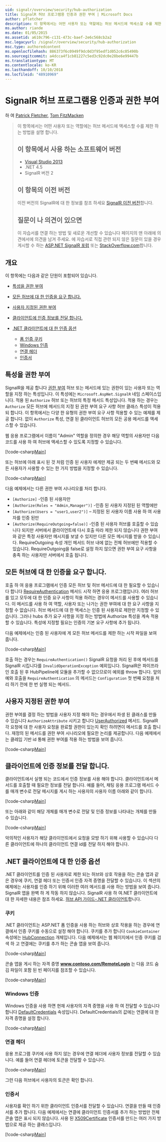```yaml
---
uid: signalr/overview/security/hub-authorization
title: SignalR 허브 프로그램용 인증과 권한 부여 | Microsoft Docs
author: pfletcher
description: 이 항목에서는 어떤 사용자 또는 역할에는 허브 메서드에 액세스할 수를 제한 하는 방법을 설명 합니다. 이 항목에서는 Visual Studio 2013.NET 4.5 SignalR ve에 사용 되는 소프트웨어 버전 중...
ms.author: riande
ms.date: 01/05/2015
ms.assetid: a610c796-c131-473c-baef-2e6c568cb2a2
msc.legacyurl: /signalr/overview/security/hub-authorization
msc.type: authoredcontent
ms.openlocfilehash: 886373f6c0949f9dc0d3f95edf1d052c6c05490b
ms.sourcegitcommit: a4dcca4f1cb81227c5ed3c92dc0e28be6e99447b
ms.translationtype: MT
ms.contentlocale: ko-KR
ms.lasthandoff: 10/10/2018
ms.locfileid: "48910969"
---
```

<a name="authentication-and-authorization-for-signalr-hubs"></a>SignalR 허브 프로그램용 인증과 권한 부여
====================
하 여 [Patrick Fletcher](https://github.com/pfletcher), [Tom FitzMacken](https://github.com/tfitzmac)

> 이 항목에서는 어떤 사용자 또는 역할에는 허브 메서드에 액세스할 수를 제한 하는 방법을 설명 합니다.
>
> ## <a name="software-versions-used-in-this-topic"></a>이 항목에서 사용 하는 소프트웨어 버전
>
>
> - [Visual Studio 2013](https://my.visualstudio.com/Downloads?q=visual%20studio%202013)
> - .NET 4.5
> - SignalR 버전 2
>
>
>
> ## <a name="previous-versions-of-this-topic"></a>이 항목의 이전 버전
>
> 이전 버전의 SignalR에 대 한 정보를 참조 하세요 [SignalR 이전 버전](../older-versions/index.md)합니다.
>
> ## <a name="questions-and-comments"></a>질문이 나 의견이 있으면
>
> 이 자습서를 연결 하는 방법 및 새로운 개선할 수 있습니다 페이지의 맨 아래에 의견에서에 의견을 남겨 주세요. 에 자습서로 직접 관련 되지 않은 질문이 있을 경우 게시할 수 하는 [ASP.NET SignalR 포럼](https://forums.asp.net/1254.aspx/1?ASP+NET+SignalR) 또는 [StackOverflow.com](http://stackoverflow.com/)합니다.


## <a name="overview"></a>개요

이 항목에는 다음과 같은 단원이 포함되어 있습니다.

- [특성을 권한 부여](#authorizeattribute)
- [모든 허브에 대 한 인증을 요구 합니다.](#requireauth)
- [사용자 지정된 권한 부여](#custom)
- [클라이언트에 인증 정보를 전달 합니다.](#passauth)
- [.NET 클라이언트에 대 한 인증 옵션](#authoptions)

    - [폼 인증 쿠키](#cookie)
    - [Windows 인증](#windows)
    - [연결 헤더](#header)
    - [인증서](#certificate)

<a id="authorizeattribute"></a>

## <a name="authorize-attribute"></a>특성을 권한 부여

SignalR을 제공 합니다 [권한 부여](https://msdn.microsoft.com/library/microsoft.aspnet.signalr.authorizeattribute(v=vs.111).aspx) 허브 또는 메서드에 있는 권한이 있는 사용자 또는 역할을 지정 하는 특성입니다. 이 특성에는 `Microsoft.AspNet.SignalR` 네임 스페이스입니다. 적용 된 `Authorize` 허브 또는 허브의 특정 메서드 특성입니다. 적용 하는 경우는 `Authorize` 모든 허브에 메서드의 지정 된 권한 부여 요구 사항 허브 클래스 특성이 적용 되 합니다. 이 항목에서는 다양 한 유형의 권한 부여 요구 사항 적용할 수 있는 예제를 제공 합니다. 없이 `Authorize` 특성, 연결 된 클라이언트 허브의 모든 공용 메서드를 액세스할 수 있습니다.

웹 응용 프로그램에서 이름이 "Admin" 역할을 정의한 경우 해당 역할의 사용자만 다음 코드를 사용 하 여 허브에 액세스할 수 있도록 지정할 수 있습니다.

[!code-csharp[Main](hub-authorization/samples/sample1.cs)]

또는 허브에 아래 표시 된 것 처럼 인증 된 사용자 에게만 제공 되는 두 번째 메서드와 모든 사용자가 사용할 수 있는 한 가지 방법을 지정할 수 있습니다.

[!code-csharp[Main](hub-authorization/samples/sample2.cs)]

다음 예제에서는 다른 권한 부여 시나리오를 처리 합니다.

- `[Authorize]` -인증 된 사용자만
- `[Authorize(Roles = "Admin,Manager")]` -인증 된 사용자 지정된 된 역할에만
- `[Authorize(Users = "user1,user2")]` – 지정된 된 사용자 이름 사용 하 여 사용자를 인증 된만
- `[Authorize(RequireOutgoing=false)]` -인증 된 사용자 허브를 호출할 수 있습니다 되지만 서버에서 클라이언트에 다시 호출 따라 제한 되지 않습니다 권한 부여와 같은 특정 사용자만 메시지를 보낼 수 있지만 다른 모든 메시지를 받을 수 있습니다. RequireOutgoing 속성 개인 메서드 허브 내에 없는 전체 허브에만 적용할 수 있습니다. RequireOutgoing을 false로 설정 하지 않으면 권한 부여 요구 사항을 충족 하는 사용자만 서버에서 호출 됩니다.

<a id="requireauth"></a>

## <a name="require-authentication-for-all-hubs"></a>모든 허브에 대 한 인증을 요구 합니다.

호출 하 여 응용 프로그램에서 인증 모든 허브 및 허브 메서드에 대 한 필요할 수 있습니다 합니다 [RequireAuthentication](https://msdn.microsoft.com/library/microsoft.aspnet.signalr.hubpipelineextensions.requireauthentication(v=vs.111).aspx) 메서드 시작 하면 응용 프로그램입니다. 여러 허브를 있고 모두에 대 한 인증 요구 사항이 적용 하려는 경우이 메서드를 사용할 수 있습니다. 이 메서드를 사용 하 여 역할, 사용자 또는 나가는 권한 부여에 대 한 요구 사항을 지정할 수 없습니다. 허브 메서드에 대 한 액세스는 인증 된 사용자로 제한만 지정할 수 있습니다. 그러나 hubs 추가 요구 사항을 지정 하는 방법에 Authorize 특성을 계속 적용할 수 있습니다. 특성에 지정할 필요는 인증의 기본 요구 사항에 추가 됩니다.

다음 예제에서는 인증 된 사용자에 게 모든 허브 메서드를 제한 하는 시작 파일을 보여 줍니다.

[!code-csharp[Main](hub-authorization/samples/sample3.cs)]

호출 하는 경우는 `RequireAuthentication()` SignalR 요청을 처리 된 후에 메서드를 SignalR 시킵니다를 `InvalidOperationException` 예외입니다. SignalR은 파이프라인 호출 된 후 HubPipeline에 모듈을 추가할 수 없으므로이 예외를 throw 합니다. 앞의 예와 호출을 `RequireAuthentication` 의 메서드는 `Configuration` 첫 번째 요청을 처리 하기 전에 한 번 실행 되는 메서드.

<a id="custom"></a>

## <a name="customized-authorization"></a>사용자 지정된 권한 부여

권한 부여를 결정 하는 방법을 사용자 지정 해야 하는 경우에서 파생 된 클래스를 만들 수 있습니다 `AuthorizeAttribute` 시키고 합니다 [UserAuthorized](https://msdn.microsoft.com/library/microsoft.aspnet.signalr.authorizeattribute.userauthorized(v=vs.111).aspx) 메서드. SignalR 각 요청에 대 한 사용자 요청을 완료할 권한이 있는지 확인 하려면이 메서드를 호출 합니다. 재정의 된 메서드를 권한 부여 시나리오에 필요한 논리를 제공합니다. 다음 예제에서는 클레임 기반 id 통해 권한 부여를 적용 하는 방법을 보여 줍니다.

[!code-csharp[Main](hub-authorization/samples/sample4.cs)]

<a id="passauth"></a>

## <a name="pass-authentication-information-to-clients"></a>클라이언트에 인증 정보를 전달 합니다.

클라이언트에서 실행 되는 코드에서 인증 정보를 사용 해야 합니다. 클라이언트에서 메서드를 호출할 때 필요한 정보를 전달 합니다. 예를 들어, 채팅 응용 프로그램 메서드 수를 매개 변수로 전달 메시지를 게시 하는 사용자의 사용자 이름 아래와 같이 합니다.

[!code-csharp[Main](hub-authorization/samples/sample5.cs)]

또는 아래와 같이 해당 개체를 매개 변수로 전달 및 인증 정보를 나타내는 개체를 만들 수 있습니다.

[!code-csharp[Main](hub-authorization/samples/sample6.cs)]

악의적인 사용자가 해당 클라이언트에서 요청을 모방 하기 위해 사용할 수 있습니다 다른 클라이언트에 하나의 클라이언트 연결 id를 전달 하지 해야 합니다.

<a id="authoptions"></a>

## <a name="authentication-options-for-net-clients"></a>.NET 클라이언트에 대 한 인증 옵션

.NET 클라이언트를 인증 된 사용자로 제한 되는 허브와 상호 작용을 하는 콘솔 앱과 같은 경우에 쿠키, 연결 헤더 또는 인증서 인증 자격 증명을 전달할 수 있습니다. 이 섹션의 예제에는 사용자를 인증 하기 위해 이러한 여러 메서드를 사용 하는 방법을 보여 줍니다. SignalR 앱을 완벽 하 게 작동 하지 않습니다. SignalR 사용 하 여.NET 클라이언트에 대 한 자세한 내용은 참조 하세요. [허브 API 가이드-.NET 클라이언트](../guide-to-the-api/hubs-api-guide-net-client.md)합니다.

<a id="cookie"></a>

### <a name="cookie"></a>쿠키

.NET 클라이언트는 ASP.NET 폼 인증을 사용 하는 허브와 상호 작용을 하는 경우에 연결에서 인증 쿠키를 수동으로 설정 해야 합니다. 쿠키를 추가 합니다 `CookieContainer` 속성에는 [HubConnection](https://msdn.microsoft.com/library/microsoft.aspnet.signalr.client.hubs.hubconnection(v=vs.111).aspx) 개체입니다. 다음 예제에서는 웹 페이지에서 인증 쿠키를 검색 하 고 연결에는 쿠키를 추가 하는 콘솔 앱을 보여 줍니다.

[!code-csharp[Main](hub-authorization/samples/sample7.cs)]

콘솔 앱을 게시 하는 자격 증명 <strong>www.contoso.com/RemoteLogin</strong> 는 다음 코드 숨김 파일이 포함 된 빈 페이지를 참조할 수 있습니다.

[!code-csharp[Main](hub-authorization/samples/sample8.cs)]

<a id="windows"></a>

### <a name="windows-authentication"></a>Windows 인증

Windows 인증을 사용 하면 현재 사용자의 자격 증명을 사용 하 여 전달할 수 있습니다 합니다 [DefaultCredentials](https://msdn.microsoft.com/library/system.net.credentialcache.defaultcredentials.aspx) 속성입니다. DefaultCredentials의 값에는 연결에 대 한 자격 증명을 설정 합니다.

[!code-csharp[Main](hub-authorization/samples/sample9.cs?highlight=6)]

<a id="header"></a>

### <a name="connection-header"></a>연결 헤더

응용 프로그램 쿠키에 사용 하지 않는 경우에 연결 헤더에 사용자 정보를 전달할 수 있습니다. 예를 들어 연결 헤더에 토큰을 전달할 수 있습니다.

[!code-csharp[Main](hub-authorization/samples/sample10.cs?highlight=6)]

그런 다음 허브에서 사용자의 토큰은 확인 합니다.

<a id="certificate"></a>

### <a name="certificate"></a>인증서

사용자를 확인 하기 위한 클라이언트 인증서를 전달할 수 있습니다. 연결을 만들 때 인증서를 추가 합니다. 다음 예제에서는 연결에 클라이언트 인증서를 추가 하는 방법만 전체 콘솔 앱은 표시 되지 않습니다. 사용 된 [X509Certificate](https://msdn.microsoft.com/library/system.security.cryptography.x509certificates.x509certificate.aspx) 인증서를 만드는 여러 가지 방법으로 제공 하는 클래스입니다.

[!code-csharp[Main](hub-authorization/samples/sample11.cs?highlight=6)]
